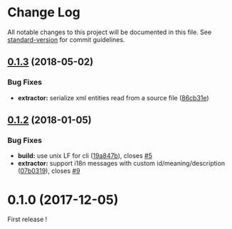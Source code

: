 # Change Log

All notable changes to this project will be documented in this file. See [standard-version](https://github.com/conventional-changelog/standard-version) for commit guidelines.

<a name="0.1.3"></a>
## [0.1.3](https://github.com/ngx-translate/i18n-polyfill/compare/0.1.2...0.1.3) (2018-05-02)


### Bug Fixes

* **extractor:** serialize xml entities read from a source file ([86cb31e](https://github.com/ngx-translate/i18n-polyfill/commit/86cb31e))


<a name="0.1.2"></a>
## [0.1.2](https://github.com/ngx-translate/i18n-polyfill/compare/0.1.0...0.1.2) (2018-01-05)


### Bug Fixes

* **build:** use unix LF for cli ([19a847b](https://github.com/ngx-translate/i18n-polyfill/commit/19a847b)), closes [#5](https://github.com/ngx-translate/i18n-polyfill/issues/5)
* **extractor:** support i18n messages with custom id/meaning/description ([07b0319](https://github.com/ngx-translate/i18n-polyfill/commit/07b0319)), closes [#9](https://github.com/ngx-translate/i18n-polyfill/issues/9)



<a name="0.1.0"></a>
# 0.1.0 (2017-12-05)
First release !
